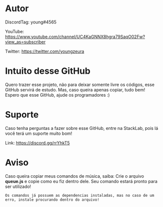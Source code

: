 # Autor

DiscordTag: young#4565

YouTube: https://www.youtube.com/channel/UC4KaGNNX8hgra79SaqO02Fw?view_as=subscriber

Twitter: https://twitter.com/youngzeura

# Intuito desse GitHub

 Quero trazer esse projeto, não para deixar somente livre os códigos, esse GitHub servirá de estudo. Mas, caso queira apenas copiar, tudo bem! Espero que esse GitHub, ajude os programadores :)

# Suporte

 Caso tenha perguntas a fazer sobre esse GitHub, entre na StackLab, pois lá você terá um suporte muito bom!

Link: https://discord.gg/rrYhkT5

# Aviso

 Caso queira copiar meus comandos de música, saiba: Crie o arquivo **queue.js** e copie como eu fiz dentro dele. Seu comando estará pronto para ser utilizado!

```
Os comandos já possuem as dependencias instaladas, mas no caso de um erro, instale procurando dentro do arquivo!
```

